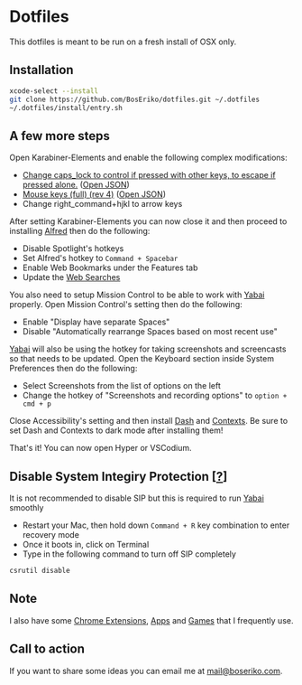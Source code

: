 # Dotfiles
This dotfiles is meant to be run on a fresh install of OSX only.

## Installation
``` sh
xcode-select --install
git clone https://github.com/BosEriko/dotfiles.git ~/.dotfiles
~/.dotfiles/install/entry.sh
```

## A few more steps
Open Karabiner-Elements and enable the following complex modifications:
- [Change caps_lock to control if pressed with other keys, to escape if pressed alone.](https://pqrs.org/osx/karabiner/complex_modifications/#caps_lock) ([Open JSON](https://pqrs.org/osx/karabiner/complex_modifications/json/caps_lock.json))
- [Mouse keys (full) (rev 4)](https://pqrs.org/osx/karabiner/complex_modifications/#mouse_keys_full) ([Open JSON](https://pqrs.org/osx/karabiner/complex_modifications/json/mouse_keys_full.json))
- Change right_command+hjkl to arrow keys

After setting Karabiner-Elements you can now close it and then proceed to installing [Alfred](https://www.alfredapp.com/) then do the following:
- Disable Spotlight's hotkeys
- Set Alfred's hotkey to `Command + Spacebar`
- Enable Web Bookmarks under the Features tab
- Update the [Web Searches](markdown/alfred.md)

You also need to setup Mission Control to be able to work with [Yabai](http://github.com/koekeishiya/yabai) properly. Open Mission Control's setting then do the following:
- Enable "Display have separate Spaces"
- Disable "Automatically rearrange Spaces based on most recent use"

[Yabai](http://github.com/koekeishiya/yabai) will also be using the hotkey for taking screenshots and screencasts so that needs to be updated. Open the Keyboard section inside System Preferences then do the following:
- Select Screenshots from the list of options on the left
- Change the hotkey of "Screenshots and recording options" to `option + cmd + p`

Close Accessibility's setting and then install [Dash](https://kapeli.com/dash) and [Contexts](https://contexts.co/). Be sure to set Dash and Contexts to dark mode after installing them!

That's it! You can now open Hyper or VSCodium.

## Disable System Integiry Protection [[?](https://howtomacos.com/2019/11/01/disable-system-integrity-protection-in-macos-catalina/)]
It is not recommended to disable SIP but this is required to run [Yabai](http://github.com/koekeishiya/yabai) smoothly
- Restart your Mac, then hold down `Command + R` key combination to enter recovery mode
- Once it boots in, click on Terminal
- Type in the following command to turn off SIP completely
``` sh
csrutil disable
```

## Note
I also have some [Chrome Extensions](markdown/chrome-extensions.md), [Apps](markdown/apps.md) and [Games](markdown/games.md) that I frequently use.

## Call to action
If you want to share some ideas you can email me at mail@boseriko.com.
